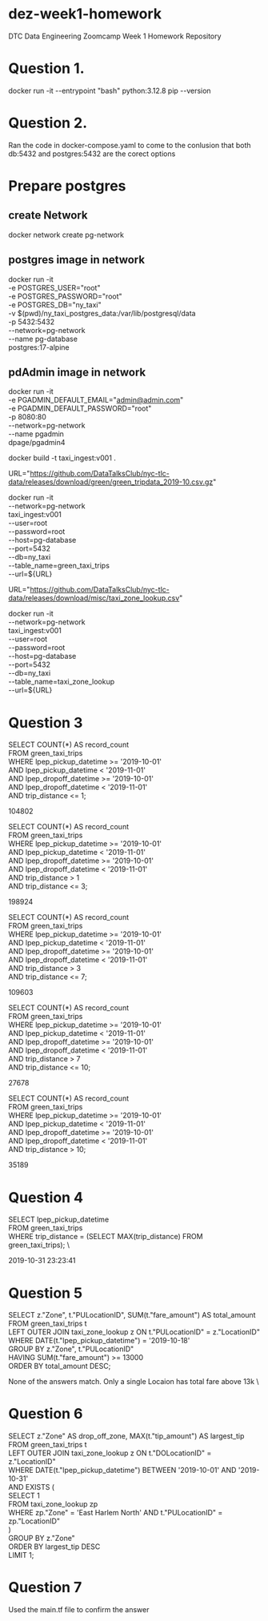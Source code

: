 # dez-week1-homework
DTC Data Engineering Zoomcamp Week 1 Homework Repository

# Question 1.
docker run -it --entrypoint "bash" python:3.12.8
pip --version

# Question 2.
Ran the code in docker-compose.yaml to come to the conlusion that both db:5432 and postgres:5432 are the corect options

# Prepare postgres
## create Network
docker network create pg-network

## postgres image in network
docker run -it \
-e POSTGRES_USER="root" \
-e POSTGRES_PASSWORD="root" \
-e POSTGRES_DB="ny_taxi" \
-v $(pwd)/ny_taxi_postgres_data:/var/lib/postgresql/data \
-p 5432:5432 \
--network=pg-network \
--name pg-database \
postgres:17-alpine

## pdAdmin image in network
docker run -it \
-e PGADMIN_DEFAULT_EMAIL="admin@admin.com" \
-e PGADMIN_DEFAULT_PASSWORD="root" \
-p 8080:80 \
--network=pg-network \
--name pgadmin \
dpage/pgadmin4

docker build -t taxi_ingest:v001 .

URL="https://github.com/DataTalksClub/nyc-tlc-data/releases/download/green/green_tripdata_2019-10.csv.gz"

docker run -it \
  --network=pg-network \
  taxi_ingest:v001 \
    --user=root \
    --password=root \
    --host=pg-database \
    --port=5432 \
    --db=ny_taxi \
    --table_name=green_taxi_trips \
    --url=${URL}

URL="https://github.com/DataTalksClub/nyc-tlc-data/releases/download/misc/taxi_zone_lookup.csv"

docker run -it \
  --network=pg-network \
  taxi_ingest:v001 \
    --user=root \
    --password=root \
    --host=pg-database \
    --port=5432 \
    --db=ny_taxi \
    --table_name=taxi_zone_lookup \
    --url=${URL}

# Question 3
SELECT COUNT(*) AS record_count \
FROM green_taxi_trips \
WHERE lpep_pickup_datetime >= '2019-10-01' \
AND lpep_pickup_datetime < '2019-11-01' \
AND lpep_dropoff_datetime >= '2019-10-01' \
AND lpep_dropoff_datetime < '2019-11-01' \
AND trip_distance <= 1;

104802

SELECT COUNT(*) AS record_count \
FROM green_taxi_trips \
WHERE lpep_pickup_datetime >= '2019-10-01' \
AND lpep_pickup_datetime < '2019-11-01' \
AND lpep_dropoff_datetime >= '2019-10-01' \
AND lpep_dropoff_datetime < '2019-11-01' \
AND trip_distance > 1 \
AND trip_distance <= 3;

198924

SELECT COUNT(*) AS record_count \
FROM green_taxi_trips \
WHERE lpep_pickup_datetime >= '2019-10-01' \
AND lpep_pickup_datetime < '2019-11-01' \
AND lpep_dropoff_datetime >= '2019-10-01' \
AND lpep_dropoff_datetime < '2019-11-01' \
AND trip_distance > 3 \
AND trip_distance <= 7; 

109603

SELECT COUNT(*) AS record_count \
FROM green_taxi_trips \
WHERE lpep_pickup_datetime >= '2019-10-01' \
AND lpep_pickup_datetime < '2019-11-01' \
AND lpep_dropoff_datetime >= '2019-10-01' \
AND lpep_dropoff_datetime < '2019-11-01' \
AND trip_distance > 7 \
AND trip_distance <= 10;

27678

SELECT COUNT(*) AS record_count \
FROM green_taxi_trips \
WHERE lpep_pickup_datetime >= '2019-10-01' \
AND lpep_pickup_datetime < '2019-11-01' \
AND lpep_dropoff_datetime >= '2019-10-01' \
AND lpep_dropoff_datetime < '2019-11-01' \
AND trip_distance > 10;

35189

# Question 4
SELECT lpep_pickup_datetime \
FROM green_taxi_trips \
WHERE trip_distance = (SELECT MAX(trip_distance) FROM green_taxi_trips); \

2019-10-31 23:23:41

# Question 5
SELECT z."Zone", t."PULocationID", SUM(t."fare_amount") AS total_amount \
FROM green_taxi_trips t \
LEFT OUTER JOIN taxi_zone_lookup z ON t."PULocationID" = z."LocationID" \
WHERE DATE(t."lpep_pickup_datetime") = '2019-10-18' \
GROUP BY z."Zone", t."PULocationID" \
HAVING SUM(t."fare_amount") >= 13000 \
ORDER BY total_amount DESC;

None of the answers match. Only a single Locaion has total fare above 13k \

# Question 6
SELECT z."Zone" AS drop_off_zone, MAX(t."tip_amount") AS largest_tip \
FROM green_taxi_trips t \
LEFT OUTER JOIN taxi_zone_lookup z ON t."DOLocationID" = z."LocationID" \
WHERE DATE(t."lpep_pickup_datetime") BETWEEN '2019-10-01' AND '2019-10-31' \
  AND EXISTS ( \
    SELECT 1 \
    FROM taxi_zone_lookup zp \
    WHERE zp."Zone" = 'East Harlem North' AND t."PULocationID" = zp."LocationID" \
  ) \
GROUP BY z."Zone" \
ORDER BY largest_tip DESC \
LIMIT 1;

# Question 7
Used the main.tf file to confirm the answer
